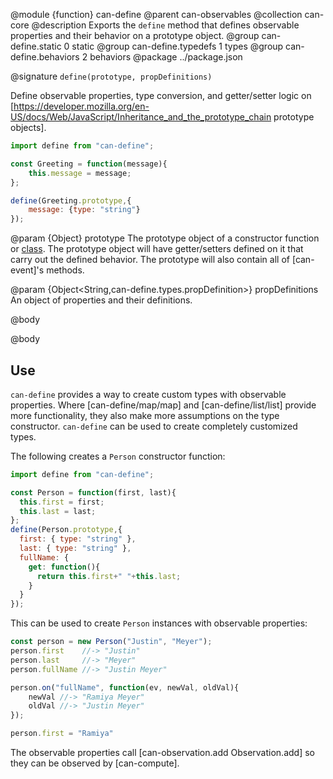 @module {function} can-define
@parent can-observables
@collection can-core
@description Exports the `define` method that defines observable properties
and their behavior on a prototype object.
@group can-define.static 0 static
@group can-define.typedefs 1 types
@group can-define.behaviors 2 behaviors
@package ../package.json

@signature `define(prototype, propDefinitions)`

Define observable properties, type conversion, and getter/setter logic on [https://developer.mozilla.org/en-US/docs/Web/JavaScript/Inheritance_and_the_prototype_chain prototype objects].

```javascript
import define from "can-define";

const Greeting = function(message){
    this.message = message;
};

define(Greeting.prototype,{
    message: {type: "string"}
});
```

@param {Object} prototype The prototype object of a constructor function or [class](https://developer.mozilla.org/en-US/docs/Web/JavaScript/Reference/Statements/class). The prototype
object will have getter/setters defined on it that carry out the defined behavior.  The prototype will also contain
all of [can-event]'s methods.

@param {Object<String,can-define.types.propDefinition>} propDefinitions An object of
properties and their definitions.


@body

@body

## Use

`can-define` provides a way to create custom types with observable properties.
Where [can-define/map/map] and [can-define/list/list] provide more functionality, they also make
more assumptions on the type constructor.  `can-define` can be used
to create completely customized types.


The following creates a
`Person` constructor function:

```javascript
import define from "can-define";

const Person = function(first, last){
  this.first = first;
  this.last = last;
};
define(Person.prototype,{
  first: { type: "string" },
  last: { type: "string" },
  fullName: {
    get: function(){
      return this.first+" "+this.last;
    }
  }
});
```

This can be used to create `Person` instances with observable properties:

```javascript
const person = new Person("Justin", "Meyer");
person.first    //-> "Justin"
person.last     //-> "Meyer"
person.fullName //-> "Justin Meyer"

person.on("fullName", function(ev, newVal, oldVal){
    newVal //-> "Ramiya Meyer"
    oldVal //-> "Justin Meyer"
});

person.first = "Ramiya"
```

The observable properties call [can-observation.add Observation.add] so they can be observed by
[can-compute].
